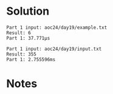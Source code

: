 # Solution

```text
Part 1 input: aoc24/day19/example.txt
Result: 6
Part 1: 37.771µs

Part 1 input: aoc24/day19/input.txt
Result: 355
Part 1: 2.755596ms
```

# Notes
